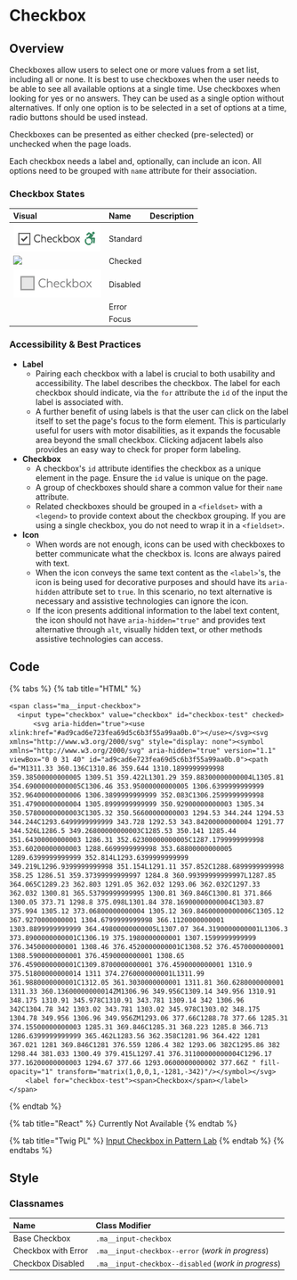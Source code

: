 # Checkbox

## Overview

Checkboxes allow users to select one or more values from a set list, including all or none. It is best to use checkboxes when the user needs to be able to see all available options at a single time. Use checkboxes when looking for yes or no answers. They can be used as a single option without alternatives. If only one option is to be selected in a set of options at a time, radio buttons should be used instead.

Checkboxes can be presented as either checked \(pre-selected\) or unchecked when the page loads.

Each checkbox needs a label and, optionally, can include an icon. All options need to be grouped with `name` attribute for their association.

### Checkbox States

| Visual | Name | Description |
| :--- | :--- | :--- |
| ![](../../.gitbook/assets/form_input_checkbox%20%282%29.png) | Standard |  |
| ![](https://github.com/massgov/edit-mayflower-docs/tree/2722edcc01f5369d927910b639e6360875d1a97e/docs/.gitbook/assets/form_input_checkbox_checked.png) | Checked |  |
| ![](../../.gitbook/assets/checkbox-disabled-state-small%20%281%29.png) | Disabled |  |
|  | Error |  |
|  | Focus |  |

### Accessibility & Best Practices

* **Label**
  * Pairing each checkbox with a label is crucial to both usability and accessibility.  The label describes the checkbox. The label for each checkbox should indicate, via the `for` attribute the `id` of the input the label is associated with. 
  * A further benefit of using labels is that the user can click on the label itself to set the page's focus to the form element. This is particularly useful for users with motor disabilities, as it expands the focusable area beyond the small checkbox. Clicking adjacent labels also provides an easy way to check for proper form labeling.
* **Checkbox**
  * A checkbox's `id` attribute identifies the checkbox as a unique element in the page. Ensure the `id` value is unique on the page. 
  * A group of checkboxes should share a common value for their `name` attribute. 
  * Related checkboxes should be grouped in a `<fieldset>` with a `<legend>` to provide context about the checkbox grouping. If you are using a single checkbox, you do not need to wrap it in a `<fieldset>`.
* **Icon**
  * When words are not enough, icons can be used with checkboxes to better communicate what the checkbox is. Icons are always paired with text. 
  * When the icon conveys the same text content as the `<label>`'s, the icon is being used for decorative purposes and should have its `aria-hidden` attribute set to `true`. In this scenario, no text alternative is necessary and assistive technologies can ignore the icon. 
  * If the icon presents additional information to the label text content, the icon should not have `aria-hidden="true"` and provides text alternative through `alt`, visually hidden text, or other methods assistive technologies can access.

## Code

{% tabs %}
{% tab title="HTML" %}
```markup
<span class="ma__input-checkbox">
  <input type="checkbox" value="checkbox" id="checkbox-test" checked>
      <svg aria-hidden="true"><use xlink:href="#ad9cad6e723fea69d5c6b3f55a99aa0b.0"></use></svg><svg xmlns="http://www.w3.org/2000/svg" style="display: none"><symbol xmlns="http://www.w3.org/2000/svg" aria-hidden="true" version="1.1" viewBox="0 0 31 40" id="ad9cad6e723fea69d5c6b3f55a99aa0b.0"><path d="M1311.33 360.136C1310.86 359.644 1310.1899999999998 359.38500000000005 1309.51 359.422L1301.29 359.88300000000004L1305.81 354.69000000000005C1306.46 353.95000000000005 1306.6399999999999 352.96400000000006 1306.3899999999999 352.083C1306.2599999999998 351.47900000000004 1305.8999999999999 350.92900000000003 1305.34 350.57800000000003C1305.32 350.56600000000003 1294.53 344.244 1294.53 344.244C1293.6499999999999 343.728 1292.53 343.84200000000004 1291.77 344.526L1286.5 349.26800000000003C1285.53 350.141 1285.44 351.64300000000003 1286.31 352.62300000000005C1287.1799999999998 353.60200000000003 1288.6699999999998 353.68800000000005 1289.6399999999999 352.814L1293.6399999999999 349.219L1296.9399999999998 351.154L1291.11 357.852C1288.6899999999998 358.25 1286.51 359.37399999999997 1284.8 360.99399999999997L1287.85 364.065C1289.23 362.803 1291.05 362.032 1293.06 362.032C1297.33 362.032 1300.81 365.53799999999995 1300.81 369.846C1300.81 371.866 1300.05 373.71 1298.8 375.098L1301.84 378.16900000000004C1303.87 375.994 1305.12 373.06800000000004 1305.12 369.84600000000006C1305.12 367.9270000000001 1304.6799999999998 366.1120000000001 1303.8899999999999 364.49800000000005L1307.07 364.3190000000001L1306.3 373.8900000000001C1306.19 375.1980000000001 1307.1599999999999 376.3450000000001 1308.46 376.4520000000001C1308.52 376.4570000000001 1308.5900000000001 376.4590000000001 1308.65 376.4590000000001C1309.8700000000001 376.4590000000001 1310.9 375.51800000000014 1311 374.2760000000001L1311.99 361.9880000000001C1312.05 361.3030000000001 1311.81 360.6280000000001 1311.33 360.13600000000014ZM1306.96 349.956C1309.14 349.956 1310.91 348.175 1310.91 345.978C1310.91 343.781 1309.14 342 1306.96 342C1304.78 342 1303.02 343.781 1303.02 345.978C1303.02 348.175 1304.78 349.956 1306.96 349.956ZM1293.06 377.66C1288.78 377.66 1285.31 374.15500000000003 1285.31 369.846C1285.31 368.223 1285.8 366.713 1286.6399999999999 365.462L1283.56 362.358C1281.96 364.422 1281 367.021 1281 369.846C1281 376.559 1286.4 382 1293.06 382C1295.86 382 1298.44 381.033 1300.49 379.415L1297.41 376.31100000000004C1296.17 377.16200000000003 1294.67 377.66 1293.0600000000002 377.66Z " fill-opacity="1" transform="matrix(1,0,0,1,-1281,-342)"/></symbol></svg>
    <label for="checkbox-test"><span>Checkbox</span></label>
</span>
```
{% endtab %}

{% tab title="React" %}
Currently Not Available
{% endtab %}

{% tab title="Twig PL" %}
[Input Checkbox in Pattern Lab](https://mayflower.digital.mass.gov/?p=atoms-input-checkbox)
{% endtab %}
{% endtabs %}

## Style

### Classnames

| Name | Class Modifier |
| :--- | :--- |
| Base Checkbox | `.ma__input-checkbox` |
| Checkbox with Error | `.ma__input-checkbox--error` \(_work in progress_\) |
| Checkbox Disabled | `.ma__input-checkbox--disabled` \(_work in progress_\) |

